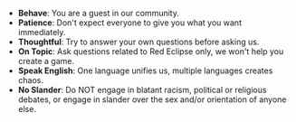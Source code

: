 * **Behave**: You are a guest in our community.
* **Patience**: Don't expect everyone to give you what you want immediately.
* **Thoughtful**: Try to answer your own questions before asking us.
* **On Topic**: Ask questions related to Red Eclipse only, we won't help you create a game.
* **Speak English**: One language unifies us, multiple languages creates chaos.
* **No Slander**: Do NOT engage in blatant racism, political or religious debates, or engage in slander over the sex and/or orientation of anyone else.
